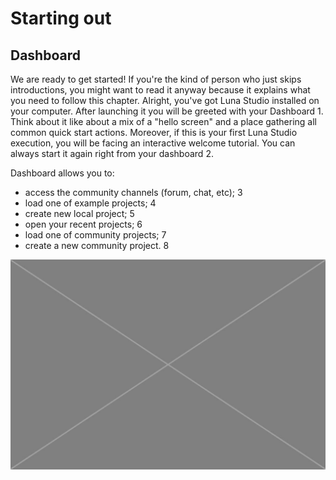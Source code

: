 # Starting out

## Dashboard

We are ready to get started! If you're the kind of person who just skips introductions, you might want to read it anyway because it explains what you need to follow this chapter. Alright, you've got Luna Studio installed on your computer. After launching it you will be greeted with your Dashboard <span class="uiref">1</span>. Think about it like about a mix of a "hello screen" and a place gathering all common quick start actions. Moreover, if this is your first Luna Studio execution, you will be facing an interactive welcome tutorial. You can always start it again right from your dashboard <span class="uiref">2</span>.

Dashboard allows you to:
  * access the community channels (forum, chat, etc); <span class="uiref">3</span>
  * load one of example projects; <span class="uiref">4</span>
  * create new local project; <span class="uiref">5</span>
  * open your recent projects; <span class="uiref">6</span>
  * load one of community projects; <span class="uiref">7</span>
  * create a new community project. <span class="uiref">8</span>


![](/assets/placeholder.jpg)
